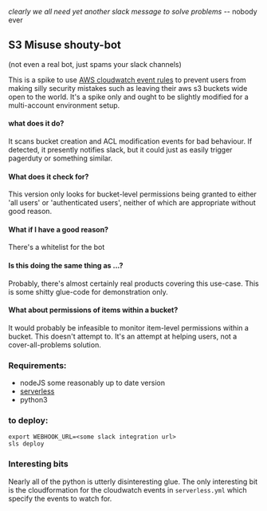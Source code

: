_clearly we all need yet another slack message to solve problems_
-- nobody ever

## S3 Misuse shouty-bot 

(not even a real bot, just spams your slack channels)

This is a spike to use [AWS cloudwatch event rules](http://docs.aws.amazon.com/AmazonCloudWatch/latest/events/WhatIsCloudWatchEvents.html) to prevent users from making silly security mistakes such as leaving their aws s3 buckets wide open to the world. It's a spike only and ought to be slightly modified for a multi-account environment setup.

#### what does it do? 

It scans bucket creation and ACL modification events for bad behaviour. If detected, it presently notifies slack, but it could just as easily trigger pagerduty or something similar. 

#### What does it check for? 

This version only looks for bucket-level permissions being granted to either 'all users' or 'authenticated users', neither of which are appropriate without good reason.

#### What if I have a good reason?

There's a whitelist for the bot

#### Is this doing the same thing as ...?

Probably, there's almost certainly real products covering this use-case. This is some shitty glue-code for demonstration only.

#### What about permissions of items within a bucket?

It would probably be infeasible to monitor item-level permissions within a bucket. This doesn't attempt to. It's an attempt at helping users, not a cover-all-problems solution.

### Requirements:

- nodeJS some reasonably up to date version
- [serverless](https://serverless.com)
- python3

### to deploy:

```
export WEBHOOK_URL=<some slack integration url>
sls deploy
```

### Interesting bits

Nearly all of the python is utterly disinteresting glue. The only interesting bit is the cloudformation for the cloudwatch events in `serverless.yml` which specify the events to watch for.
